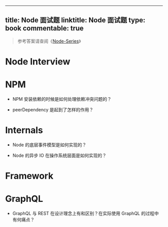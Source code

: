 
---
title: Node 面试题
linktitle: Node 面试题
type: book
commentable: true
---

> 参考答案请查阅《[Node-Series](https://github.com/wx-chevalier/Node-Series?q=)》

# Node Interview

# NPM

- NPM 安装依赖的时候是如何处理依赖冲突问题的？

- peerDependency 是起到了怎样的作用？

# Internals

- Node 的底层事件模型是如何实现的？

- Node 的异步 IO 在操作系统层面是如何实现的？

# Framework

# GraphQL

- GraphQL 与 REST 在设计理念上有和区别？在实际使用 GraphQL 的过程中有何痛点？

    